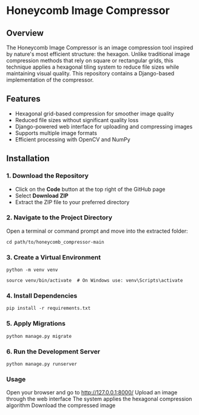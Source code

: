 # Honeycomb Image Compressor 

## Overview  
The Honeycomb Image Compressor is an image compression tool inspired by nature's most efficient structure: the hexagon. Unlike traditional image compression methods that rely on square or rectangular grids, this technique applies a hexagonal tiling system to reduce file sizes while maintaining visual quality. This repository contains a Django-based implementation of the compressor.  

## Features  
- Hexagonal grid-based compression for smoother image quality  
- Reduced file sizes without significant quality loss  
- Django-powered web interface for uploading and compressing images  
- Supports multiple image formats  
- Efficient processing with OpenCV and NumPy  

## Installation  

### 1. Download the Repository  
- Click on the **Code** button at the top right of the GitHub page  
- Select **Download ZIP**  
- Extract the ZIP file to your preferred directory  

### 2. Navigate to the Project Directory  
Open a terminal or command prompt and move into the extracted folder:  
```
cd path/to/honeycomb_compressor-main
```
### 3. Create a Virtual Environment
```
python -m venv venv
```
```
source venv/bin/activate  # On Windows use: venv\Scripts\activate
```

### 4. Install Dependencies
```
pip install -r requirements.txt
```

### 5. Apply Migrations
```
python manage.py migrate
```

### 6. Run the Development Server
```
python manage.py runserver
```

### Usage
Open your browser and go to http://127.0.0.1:8000/
Upload an image through the web interface
The system applies the hexagonal compression algorithm
Download the compressed image





